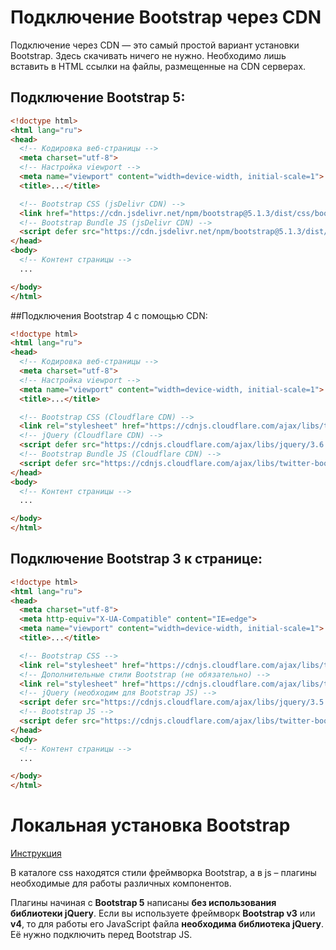 # Подключение Bootstrap через CDN

Подключение через CDN — это самый простой вариант установки Bootstrap. Здесь скачивать 
ничего не нужно. Необходимо лишь вставить в HTML ссылки на файлы, размещенные 
на CDN серверах.


## Подключение Bootstrap 5:

```html
<!doctype html>
<html lang="ru">
<head>
  <!-- Кодировка веб-страницы -->
  <meta charset="utf-8">
  <!-- Настройка viewport -->
  <meta name="viewport" content="width=device-width, initial-scale=1">
  <title>...</title>

  <!-- Bootstrap CSS (jsDelivr CDN) -->
  <link href="https://cdn.jsdelivr.net/npm/bootstrap@5.1.3/dist/css/bootstrap.min.css" rel="stylesheet" integrity="sha384-1BmE4kWBq78iYhFldvKuhfTAU6auU8tT94WrHftjDbrCEXSU1oBoqyl2QvZ6jIW3" crossorigin="anonymous">
  <!-- Bootstrap Bundle JS (jsDelivr CDN) -->
  <script defer src="https://cdn.jsdelivr.net/npm/bootstrap@5.1.3/dist/js/bootstrap.bundle.min.js" integrity="sha384-ka7Sk0Gln4gmtz2MlQnikT1wXgYsOg+OMhuP+IlRH9sENBO0LRn5q+8nbTov4+1p" crossorigin="anonymous"></script>
</head>
<body>
  <!-- Контент страницы -->
  ...

</body>
</html>
```


##Подключения Bootstrap 4 с помощью CDN:

```html
<!doctype html>
<html lang="ru">
<head>
  <!-- Кодировка веб-страницы -->
  <meta charset="utf-8">
  <!-- Настройка viewport -->
  <meta name="viewport" content="width=device-width, initial-scale=1">
  <title>...</title>

  <!-- Bootstrap CSS (Cloudflare CDN) -->
  <link rel="stylesheet" href="https://cdnjs.cloudflare.com/ajax/libs/twitter-bootstrap/4.6.1/css/bootstrap.min.css" integrity="sha512-T584yQ/tdRR5QwOpfvDfVQUidzfgc2339Lc8uBDtcp/wYu80d7jwBgAxbyMh0a9YM9F8N3tdErpFI8iaGx6x5g==" crossorigin="anonymous" referrerpolicy="no-referrer">
  <!-- jQuery (Cloudflare CDN) -->
  <script defer src="https://cdnjs.cloudflare.com/ajax/libs/jquery/3.6.0/jquery.min.js" integrity="sha512-894YE6QWD5I59HgZOGReFYm4dnWc1Qt5NtvYSaNcOP+u1T9qYdvdihz0PPSiiqn/+/3e7Jo4EaG7TubfWGUrMQ==" crossorigin="anonymous" referrerpolicy="no-referrer"></script>
  <!-- Bootstrap Bundle JS (Cloudflare CDN) -->
  <script defer src="https://cdnjs.cloudflare.com/ajax/libs/twitter-bootstrap/4.6.1/js/bootstrap.min.js" integrity="sha512-UR25UO94eTnCVwjbXozyeVd6ZqpaAE9naiEUBK/A+QDbfSTQFhPGj5lOR6d8tsgbBk84Ggb5A3EkjsOgPRPcKA==" crossorigin="anonymous" referrerpolicy="no-referrer"></script>
</head>
<body>
  <!-- Контент страницы -->
  ...

</body>
</html>
```

## Подключение Bootstrap 3 к странице:

```html
<!doctype html>
<html lang="ru">
<head>
  <meta charset="utf-8">
  <meta http-equiv="X-UA-Compatible" content="IE=edge">
  <meta name="viewport" content="width=device-width, initial-scale=1">
  <title>...</title>

  <!-- Bootstrap CSS -->
  <link rel="stylesheet" href="https://cdnjs.cloudflare.com/ajax/libs/twitter-bootstrap/3.4.1/css/bootstrap.min.css" integrity="sha512-Dop/vW3iOtayerlYAqCgkVr2aTr2ErwwTYOvRFUpzl2VhCMJyjQF0Q9TjUXIo6JhuM/3i0vVEt2e/7QQmnHQqw==" crossorigin="anonymous">
  <!-- Дополнительные стили Bootstrap (не обязательно) -->
  <link rel="stylesheet" href="https://cdnjs.cloudflare.com/ajax/libs/twitter-bootstrap/3.4.1/css/bootstrap-theme.min.css" integrity="sha512-iy8EXLW01a00b26BaqJWaCmk9fJ4PsMdgNRqV96KwMPSH+blO82OHzisF/zQbRIIi8m0PiO10dpS0QxrcXsisw==" crossorigin="anonymous">
  <!-- jQuery (необходим для Bootstrap JS) -->
  <script defer src="https://cdnjs.cloudflare.com/ajax/libs/jquery/3.5.1/jquery.min.js" integrity="sha512-bLT0Qm9VnAYZDflyKcBaQ2gg0hSYNQrJ8RilYldYQ1FxQYoCLtUjuuRuZo+fjqhx/qtq/1itJ0C2ejDxltZVFg==" crossorigin="anonymous"></script>
  <!-- Bootstrap JS -->
  <script defer src="https://cdnjs.cloudflare.com/ajax/libs/twitter-bootstrap/3.4.1/js/bootstrap.min.js" integrity="sha512-oBTprMeNEKCnqfuqKd6sbvFzmFQtlXS3e0C/RGFV0hD6QzhHV+ODfaQbAlmY6/q0ubbwlAM/nCJjkrgA3waLzg==" crossorigin="anonymous"></script>
</head>
<body>
  <!-- Контент страницы -->
  ...

</body>
</html>
```


# Локальная установка Bootstrap

[Инструкция](https://itchief.ru/bootstrap/installation)

В каталоге css находятся стили фреймворка Bootstrap, а в js – плагины необходимые 
для работы различных компонентов.

Плагины начиная с **Bootstrap 5** написаны **без использования библиотеки jQuery**. 
Если вы используете фреймворк **Bootstrap v3** или **v4**, то для работы его JavaScript 
файла **необходима библиотека jQuery**. Её нужно подключить перед Bootstrap JS.
